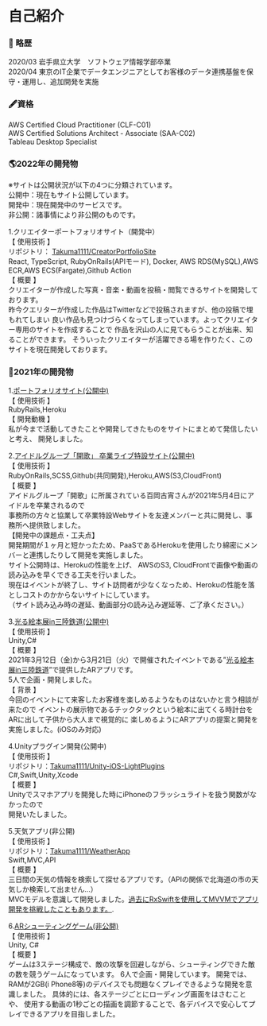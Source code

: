 # 自己紹介
### 📖 略歴
2020/03 岩手県立大学　ソフトウェア情報学部卒業  
2020/04 東京のIT企業でデータエンジニアとしてお客様のデータ連携基盤を保守・運用し、追加開発を実施

### 🖋資格
AWS Certified Cloud Practitioner (CLF-C01)  
AWS Certified Solutions Architect - Associate (SAA-C02)  
Tableau Desktop Specialist

### 🌎2022年の開発物
※サイトは公開状況が以下の4つに分類されています。   
公開中：現在もサイト公開しています。   
開発中：現在開発中のサービスです。   
非公開：諸事情により非公開のものです。   

1.クリエイターポートフォリオサイト（開発中）  
【 使用技術 】   
リポジトリ： [Takuma1111/CreatorPortfolioSite](https://github.com/Takuma1111/CreatorPortfolioSite)   
React, TypeScript, RubyOnRails(APIモード), Docker, AWS RDS(MySQL),AWS ECR,AWS ECS(Fargate),Github Action  
【 概要 】  
クリエイターが作成した写真・音楽・動画を投稿・閲覧できるサイトを開発しております。    
昨今クエリターが作成した作品はTwitterなどで投稿されますが、他の投稿で埋もれてしまい 良い作品も見つけづらくなってしまっています。よってクリエイター専用のサイトを作成することで 作品を沢山の人に見てもらうことが出来、知ることができます。 そういったクリエイターが活躍できる場を作りたく、このサイトを現在開発しております。

### 🚶2021年の開発物
1.[ポートフォリオサイト(公開中)](https://www.takumaportfolios.net/)  
【 使用技術 】   
RubyRails,Heroku  
【 開発動機 】   
私が今まで活動してきたことや開発してきたものをサイトにまとめて発信したいと考え、
開発しました。

2.[アイドルグループ「開歌」 卒業ライブ特設サイト(公開中)](https://protected-dusk-61475.herokuapp.com/)  
【 使用技術 】   
RubyOnRails,SCSS,Github(共同開発),Heroku,AWS(S3,CloudFront)    
【 概要 】   
アイドルグループ「開歌」に所属されている百岡古宵さんが2021年5月4日にアイドルを卒業されるので   
事務所の方々と協業して卒業特設Webサイトを友達メンバーと共に開発し、事務所へ提供致しました。     
【開発中の課題点・工夫点】   
開発期間が１ヶ月と短かったため、PaaSであるHerokuを使用したり綿密にメンバーと連携したりして開発を実施しました。    
サイト公開時は、Herokuの性能を上げ、 AWSのS3, CloudFrontで画像や動画の読み込みを早くできる工夫を行いました。　　   
現在はイベントが終了し、サイト訪問者が少なくなっため、Herokuの性能を落としコストのかからないサイトにしています。      
（サイト読み込み時の遅延、動画部分の読み込み遅延等、ご了承ください。）

3.[光る絵本展in三陸鉄道(公開中)](https://apps.apple.com/us/app/%E3%82%AA%E3%83%AB%E3%82%B4%E3%83%BC%E3%83%ABar-%E5%85%89%E3%82%8B%E7%B5%B5%E6%9C%AC%E5%B1%95-cicada/id1584807788)   
【 使用技術 】   
Unity,C#    
【 概要 】   
2021年3月12日（金)から3月21日（火）で開催されたイベントである”[光る絵本展in三陸鉄道](https://camp-fire.jp/projects/view/337676)”で提供したARアプリです。    
5人で企画・開発しました。   
【 背景 】    
今回のイベントにて来客したお客様を楽しめるようなものはないかと言う相談が来たので    イベントの展示物であるチックタックという絵本に出てくる時計台をARに出して子供から大人まで視覚的に  楽しめるようにARアプリの提案と開発を実施しました。(iOSのみ対応)

4.Unityプラグイン開発(公開中)   
【 使用技術 】   
リポジトリ：[Takuma1111/Unity-iOS-LightPlugins](https://github.com/Takuma1111/Unity-iOS-LightPlugins)  
C#,Swift,Unity,Xcode  
【 概要 】   
Unityでスマホアプリを開発した時にiPhoneのフラッシュライトを扱う関数がなかったので   
開発いたしました。

5.天気アプリ(非公開)  
【 使用技術 】  
リポジトリ：[Takuma1111/WeatherApp](https://github.com/Takuma1111/WeatherApp)  
Swift,MVC,API  
【 概要 】  
三日間の天気の情報を検索して探せるアプリです。（APIの関係で北海道の市の天気しか検索して出ません...）  
MVCモデルを意識して開発しました。[過去にRxSwiftを使用してMVVMでアプリ開発を挑戦したこともあります。](https://github.com/Takuma1111/RxGithubSearchApp).  

6.[ARシューティングゲーム(非公開)](https://www.takumaportfolios.net/swiftapp/swiftapp_about4)  
【 使用技術 】  
Unity, C#  
【 概要 】  
ゲームは3ステージ構成で、敵の攻撃を回避しながら、シューティングできた敵の数を競うゲームになっています。
6人で企画・開発しています。
開発では、RAMが2GB(i Phone8等)のデバイスでも問題なくプレイできるような開発を意識しました。
具体的には、各ステージごとにローディング画面をはさむことや、 使用する動画の1秒ごとの描画を調節することで、各デバイスで安心してプレイできるアプリを目指しました。


